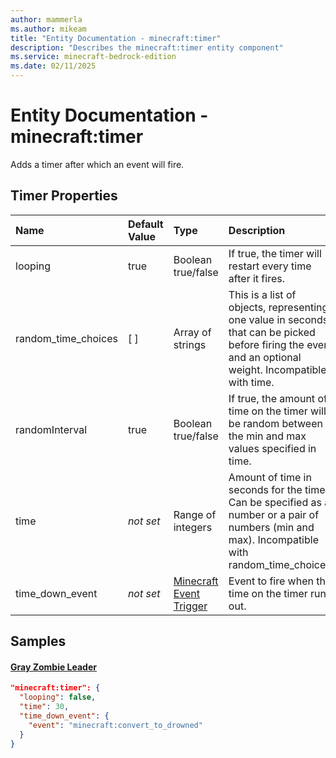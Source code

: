 ```yaml
---
author: mammerla
ms.author: mikeam
title: "Entity Documentation - minecraft:timer"
description: "Describes the minecraft:timer entity component"
ms.service: minecraft-bedrock-edition
ms.date: 02/11/2025 
---
```


# Entity Documentation - minecraft:timer

Adds a timer after which an event will fire.


## Timer Properties

|Name       |Default Value |Type |Description |Example Values |
|:----------|:-------------|:----|:-----------|:------------- |
| looping | true | Boolean true/false | If true, the timer will restart every time after it fires. |  | 
| random_time_choices | [ ] | Array of strings | This is a list of objects, representing one value in seconds that can be picked before firing the event and an optional weight. Incompatible with time. |  | 
| randomInterval | true | Boolean true/false | If true, the amount of time on the timer will be random between the min and max values specified in time. |  | 
| time | *not set* | Range of integers | Amount of time in seconds for the timer. Can be specified as a number or a pair of numbers (min and max). Incompatible with random_time_choices. | Gray Zombie Leader: `30` | 
| time_down_event | *not set* | [Minecraft Event Trigger](../Definitions/NestedTables/triggers.md) | Event to fire when the time on the timer runs out. | Gray Zombie Leader: `{"event":"minecraft:convert_to_drowned"}` | 

## Samples

#### [Gray Zombie Leader](https://github.com/microsoft/minecraft-samples/tree/main/casual_creator/gray_wave/behavior_packs/mikeamm_gwve/entities/gray_zombie_leader.behavior.json)


```json
"minecraft:timer": {
  "looping": false,
  "time": 30,
  "time_down_event": {
    "event": "minecraft:convert_to_drowned"
  }
}
```
